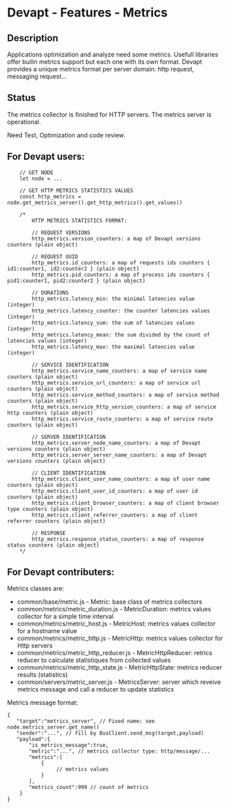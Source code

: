 # Devapt - Features - Metrics

## Description
Applications optimization and analyze need some metrics.
Usefull libraries offer builin metrics support but each one with its own format.
Devapt provides a unique metrics format per server domain: http request, messaging request...


## Status
The metrics collector is finished for HTTP servers.
The metrics server is operational.

Need Test, Optimization and code review.


## For Devapt users:
```
    // GET NODE
    let node = ...
    
    // GET HTTP METRICS STATISTICS VALUES
    const http_metrics = node.get_metrics_server().get_http_metrics().get_values()
    
    /*
        HTTP METRICS STATISTICS FORMAT:
        
        // REQUEST VERSIONS
        http_metrics.version_counters: a map of Devapt versions counters (plain object)
        
        // REQUEST UUID
        http_metrics.id_counters: a map of requests ids counters { id1:counter1, id2:counter2 } (plain object)
        http_metrics.pid_counters: a map of process ids counters { pid1:counter1, pid2:counter2 } (plain object)
        
        // DURATIONS
        http_metrics.latency_min: the minimal latencies value (integer)
        http_metrics.latency_counter: the counter latencies values (integer)
        http_metrics.latency_sum: the sum of latencies values (integer)
        http_metrics.latency_mean: the sum divided by the count of latencies values (integer)
        http_metrics.latency_max: the maximal latencies value (integer)
        
        // SERVICE IDENTIFICATION
        http_metrics.service_name_counters: a map of service name counters (plain object)
        http_metrics.service_url_counters: a map of service url counters (plain object)
        http_metrics.service_method_counters: a map of service method counters (plain object)
        http_metrics.service_http_version_counters: a map of service http counters (plain object)
        http_metrics.service_route_counters: a map of service route counters (plain object)
        
        // SERVER IDENTIFICATION
        http_metrics.server_node_name_counters: a map of Devapt versions counters (plain object)
        http_metrics.server_server_name_counters: a map of Devapt versions counters (plain object)
        
        // CLIENT IDENTIFICATION
        http_metrics.client_user_name_counters: a map of user name counters (plain object)
        http_metrics.client_user_id_counters: a map of user id counters (plain object)
        http_metrics.client_browser_counters: a map of client browser type counters (plain object)
        http_metrics.client_referrer_counters: a map of client referrer counters (plain object)

        // RESPONSE
        http_metrics.response_status_counters: a map of response status counters (plain object)
    */
```


## For Devapt contributers:

Metrics classes are:
* common/base/metric.js - Metric: base class of metrics collectors
* common/metrics/metric_duration.js - MetricDuration: metrics values collector for a simple time interval
* common/metrics/metric_host.js - MetricHost: metrics values collector for a hostname value
* common/metrics/metric_http.js - MetricHttp: metrics values collector for Http servers
* common/metrics/metric_http_reducer.js - MetricHttpReducer: retrics reducer to calculate statistiques from collected values
* common/metrics/metric_http_state.js - MetricHttpState: metrics reducer results (statistics)
* common/servers/metric_server.js - MetricsServer: server which reveive metrics message and call a reducer to update statistics

Metrics message format:
```
{
   "target":"metrics_server", // Fixed name: see node.metrics_server.get_name()
   "sender":"...", // fill by BusClient.send_msg(target,payload)
   "payload":{
       "is_metrics_message":true,
       "metric":"...", // metrics collector type: http/message/...
       "metrics":[
           {
                // metrics values
           }
       ],
       "metrics_count":999 // count of metrics
    }
}
```
